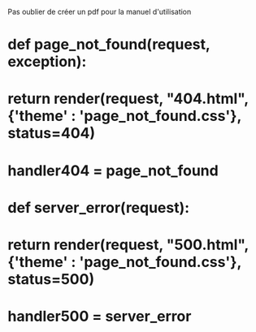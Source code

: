 Pas oublier de créer un pdf pour la manuel d'utilisation

<!-- {% extends 'base.html' %}

{% block title %}Erreur 404{% endblock %}

{% block content %}
<div class="page_not_found">
  <h4>Oupssss Erreur 404</h4>
  <img src="../static/img/emoticon.png" alt="Icon qui se questionne">
  <a href="{% url 'home' %}">Page principale</a>
</div>

{% endblock %} -->

# def page_not_found(request, exception):

# return render(request, "404.html", {'theme' : 'page_not_found.css'}, status=404)

# handler404 = page_not_found

# def server_error(request):

# return render(request, "500.html", {'theme' : 'page_not_found.css'}, status=500)

# handler500 = server_error
